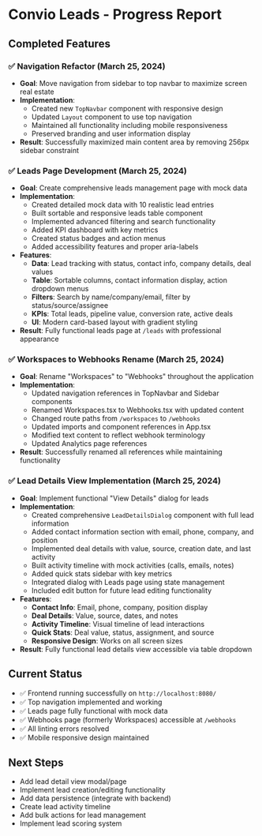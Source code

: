 # Convio Leads - Progress Report

## Completed Features

### ✅ Navigation Refactor (March 25, 2024)
- **Goal**: Move navigation from sidebar to top navbar to maximize screen real estate
- **Implementation**: 
  - Created new `TopNavbar` component with responsive design
  - Updated `Layout` component to use top navigation
  - Maintained all functionality including mobile responsiveness
  - Preserved branding and user information display
- **Result**: Successfully maximized main content area by removing 256px sidebar constraint

### ✅ Leads Page Development (March 25, 2024)
- **Goal**: Create comprehensive leads management page with mock data
- **Implementation**:
  - Created detailed mock data with 10 realistic lead entries
  - Built sortable and responsive leads table component
  - Implemented advanced filtering and search functionality
  - Added KPI dashboard with key metrics
  - Created status badges and action menus
  - Added accessibility features and proper aria-labels
- **Features**:
  - **Data**: Lead tracking with status, contact info, company details, deal values
  - **Table**: Sortable columns, contact information display, action dropdown menus
  - **Filters**: Search by name/company/email, filter by status/source/assignee
  - **KPIs**: Total leads, pipeline value, conversion rate, active deals
  - **UI**: Modern card-based layout with gradient styling
- **Result**: Fully functional leads page at `/leads` with professional appearance

### ✅ Workspaces to Webhooks Rename (March 25, 2024)
- **Goal**: Rename "Workspaces" to "Webhooks" throughout the application
- **Implementation**:
  - Updated navigation references in TopNavbar and Sidebar components
  - Renamed Workspaces.tsx to Webhooks.tsx with updated content
  - Changed route paths from `/workspaces` to `/webhooks`
  - Updated imports and component references in App.tsx
  - Modified text content to reflect webhook terminology
  - Updated Analytics page references
- **Result**: Successfully renamed all references while maintaining functionality

### ✅ Lead Details View Implementation (March 25, 2024)
- **Goal**: Implement functional "View Details" dialog for leads
- **Implementation**:
  - Created comprehensive `LeadDetailsDialog` component with full lead information
  - Added contact information section with email, phone, company, and position
  - Implemented deal details with value, source, creation date, and last activity
  - Built activity timeline with mock activities (calls, emails, notes)
  - Added quick stats sidebar with key metrics
  - Integrated dialog with Leads page using state management
  - Included edit button for future lead editing functionality
- **Features**:
  - **Contact Info**: Email, phone, company, position display
  - **Deal Details**: Value, source, dates, and notes
  - **Activity Timeline**: Visual timeline of lead interactions
  - **Quick Stats**: Deal value, status, assignment, and source
  - **Responsive Design**: Works on all screen sizes
- **Result**: Fully functional lead details view accessible via table dropdown

## Current Status
- ✅ Frontend running successfully on `http://localhost:8080/`
- ✅ Top navigation implemented and working
- ✅ Leads page fully functional with mock data
- ✅ Webhooks page (formerly Workspaces) accessible at `/webhooks`
- ✅ All linting errors resolved
- ✅ Mobile responsive design maintained

## Next Steps
- Add lead detail view modal/page
- Implement lead creation/editing functionality
- Add data persistence (integrate with backend)
- Create lead activity timeline
- Add bulk actions for lead management
- Implement lead scoring system
